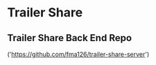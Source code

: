 # Trailer Share

## Trailer Share Back End Repo

('https://github.com/fma126/trailer-share-server')
